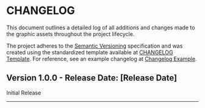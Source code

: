# CHANGELOG

This document outlines a detailed log of all additions and changes made to the graphic assets throughout the project lifecycle.

The project adheres to the [Semantic Versioning][SEMVER] specification and was created using the standardized template available at [CHANGELOG Template][ChangelogTemplate]. For reference, see an example changelog at [Changelog Example][ChangelogExample].

## Version 1.0.0 - Release Date: [Release Date]

Initial Release

---

[ChangelogTemplate]:https://github.com/DigiXess/repo-templates/templates/CHANGELOG/graphic-assets/CHANGELOG-Template.md "Graphic Assets Changelog Template"  
[ChangelogExample]: https://github.com/DigiXess/repo-templates/templates/CHANGELOG/graphic-assets/EXAMPLE.md "Example of a Changelog"
[SEMVER]: https://semver.org/spec/v2.0.0.html "Semantic Versioning"